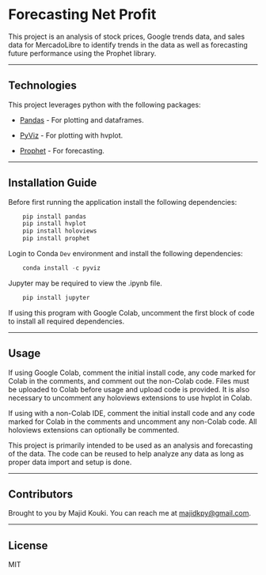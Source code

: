 # Forecasting Net Profit

This project is an analysis of stock prices, Google trends data, and sales data for MercadoLibre to identify trends in the data as well as forecasting future performance using the Prophet library.

---

## Technologies

This project leverages python with the following packages:

* [Pandas](https://github.com/pandas-dev/pandas) - For plotting and dataframes.

* [PyViz](https://github.com/pyviz/pyviz.org) - For plotting with hvplot.

* [Prophet](https://github.com/facebook/prophet) - For forecasting.

---

## Installation Guide

Before first running the application install the following dependencies:

```python
    pip install pandas
    pip install hvplot
    pip install holoviews
    pip install prophet
```

Login to Conda `Dev` environment and install the following dependencies:

```python
    conda install -c pyviz
```

Jupyter may be required to view the .ipynb file.

```python
    pip install jupyter
```

If using this program with Google Colab, uncomment the first block of code to install all required dependencies.

---

## Usage

If using Google Colab, comment the initial install code, any code marked for Colab in the comments, and comment out the non-Colab code. Files must be uploaded to Colab before usage and upload code is provided. It is also necessary to uncomment any holoviews extensions to use hvplot in Colab.

If using with a non-Colab IDE, comment the initial install code and any code marked for Colab in the comments and uncomment any non-Colab code. All holoviews extensions can optionally be commented.

This project is primarily intended to be used as an analysis and forecasting of the data. The code can be reused to help analyze any data as long as proper data import and setup is done.

---

## Contributors

Brought to you by Majid Kouki. You can reach me at [majidkpy@gmail.com](mailto:majidkpy@gmail.com).

---

## License

MIT
